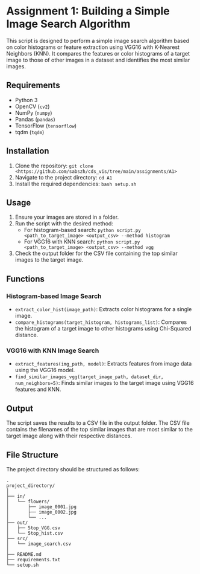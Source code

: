 # Assignment 1: Building a Simple Image Search Algorithm

This script is designed to perform a simple image search algorithm based on color histograms or feature extraction using VGG16 with K-Nearest Neighbors (KNN). It compares the features or color histograms of a target image to those of other images in a dataset and identifies the most similar images.

## Requirements
- Python 3
- OpenCV (`cv2`)
- NumPy (`numpy`)
- Pandas (`pandas`)
- TensorFlow (`tensorflow`)
- tqdm (`tqdm`)

## Installation
1. Clone the repository: `git clone <https://github.com/sabszh/cds_vis/tree/main/assignments/A1>`
2. Navigate to the project directory: `cd A1`
3. Install the required dependencies: `bash setup.sh`

## Usage
1. Ensure your images are stored in a folder.
2. Run the script with the desired method:
   - For histogram-based search: `python script.py <path_to_target_image> <output_csv> --method histogram`
   - For VGG16 with KNN search: `python script.py <path_to_target_image> <output_csv> --method vgg`
3. Check the output folder for the CSV file containing the top similar images to the target image.

## Functions
### Histogram-based Image Search
- `extract_color_hist(image_path)`: Extracts color histograms for a single image.
- `compare_histograms(target_histogram, histograms_list)`: Compares the histogram of a target image to other histograms using Chi-Squared distance.

### VGG16 with KNN Image Search
- `extract_features(img_path, model)`: Extracts features from image data using the VGG16 model.
- `find_similar_images_vgg(target_image_path, dataset_dir, num_neighbors=5)`: Finds similar images to the target image using VGG16 features and KNN.

## Output
The script saves the results to a CSV file in the output folder. The CSV file contains the filenames of the top similar images that are most similar to the target image along with their respective distances.

## File Structure
The project directory should be structured as follows:

```
.
project_directory/
│
├── in/
│   └── flowers/
│       ├── image_0001.jpg
│       ├── image_0002.jpg
│       └── ...
├── out/
│   ├── 5top_VGG.csv
│   └── 5top_hist.csv
├── src/
│   └── image_search.csv
│
├── README.md
├── requirements.txt
└── setup.sh
```